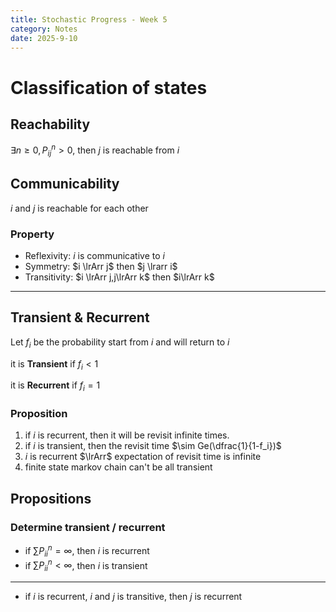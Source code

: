```yaml
---
title: Stochastic Progress - Week 5
category: Notes
date: 2025-9-10 
---
```


<!-- # Problem

> Denote $N$ as the times needed to get three consecutive Heads when tossing a coin, find $P(N\le 8)$

## Solution 

Denote $S_i$ as $i$ consecutive Heads happens, then:

$ P=\left[\begin{array}{llll}\frac{1}{2} & \frac{1}{2} & 0 & 0 \\ \frac{1}{2} & 0 & \frac{1}{2} & 0 \\ \frac{1}{2} & 0 & 0 & \frac{1}{2} \\ 0 & 0 & 0 & 1\end{array}\right] $
 -->

# Classification of states 

## Reachability

$\exists n\ge 0 , P_{ij}^n>0$, then $j$ is reachable from $i$

## Communicability

$i$ and $j$ is reachable for each other 

### Property

- Reflexivity: $i$ is communicative to $i$
- Symmetry: $i \lrArr j$ then $j \lrarr i$
- Transitivity: $i \lrArr j,j\lrArr k$ then $i\lrArr k$

---

## Transient & Recurrent

Let $f_i$ be the probability start from $i$ and will return to $i$

it is **Transient** if $f_i < 1$

it is **Recurrent** if $f_i = 1$

### Proposition

1. if $i$ is recurrent, then it will be revisit infinite times.
2. if $i$ is transient, then the revisit time $\sim Ge(\dfrac{1}{1-f_i})$
3. $i$ is recurrent $\lrArr$ expectation of revisit time is infinite 
4. finite state markov chain can't be all transient

## Propositions 

### Determine transient / recurrent 

- if $\sum P_{ii}^n = \infty$, then $i$ is recurrent 
- if $\sum P_{ii}^n < \infty$, then $i$ is transient 

---

- if $i$ is recurrent, $i$ and $j$ is transitive, then $j$ is recurrent 








